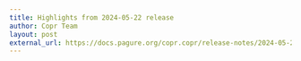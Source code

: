 ```yaml
---
title: Highlights from 2024-05-22 release
author: Copr Team
layout: post
external_url: https://docs.pagure.org/copr.copr/release-notes/2024-05-22.html
---
```

